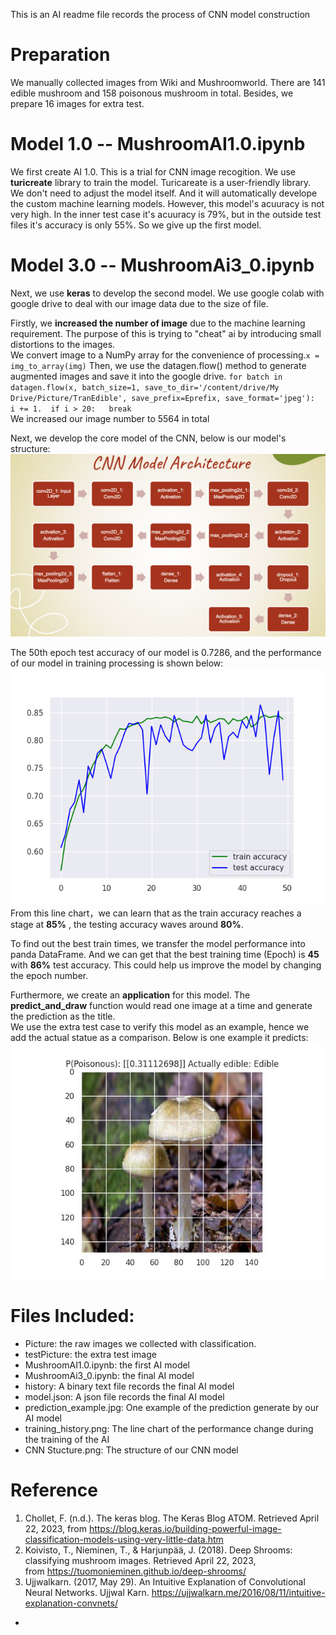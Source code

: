This is an AI readme file records the process of CNN model construction  
# Preparation
We manually collected images from Wiki and Mushroomworld. There are 141 edible mushroom and 158 poisonous mushroom in total. Besides, we prepare 16 images for extra test. 
# Model 1.0 -- MushroomAI1.0.ipynb
We first create AI 1.0. This is a trial for CNN image recogition. We use **turicreate** library to train the model. Turicareate is a user-friendly library. We don't need to adjust the model itself. And it will automatically develope the custom machine learning models. However, this model's acuuracy is not very high. In the inner test case it's acuuracy is 79%, but in the outside test files it's accuracy is only 55%. So we give up the first model.  

# Model 3.0 -- MushroomAi3_0.ipynb
Next, we use **keras** to develop the second model. We use google colab with google drive to deal with our image data due to the size of file.  

Firstly, we **increased the number of image** due to the machine learning requirement. The purpose of this is trying to "cheat" ai by introducing small distortions to the images.  
We convert image to a NumPy array for the convenience of processing.`x = img_to_array(img)`
Then, we use the datagen.flow() method to generate augmented images and save it into the google drive. `for batch in datagen.flow(x, batch_size=1, save_to_dir='/content/drive/My Drive/Picture/TranEdible', save_prefix=Eprefix, save_format='jpeg'):  
            i += 1. 
            if i > 20:  
                break`   
We increased our image number to 5564 in total  

Next, we develop the core model of the CNN, below is our model's structure:
![/Ai/CNN Stucture.png](https://github.com/a-wild-chocolate/SC1015_miniProject/blob/main/Ai/CNN%20Stucture.png)

The 50th epoch test accuracy of our model is 0.7286, and the performance of our model in training processing is shown below:  
![Training Processing](https://github.com/a-wild-chocolate/SC1015_miniProject/blob/main/Ai/training_history.png)  
From this line chart，we can learn that as the train accuracy reaches a stage at **85%** , the testing accuracy waves around **80%**.   

To find out the best train times, we transfer the model performance into panda DataFrame. And we can get that the best training time (Epoch) is **45** with **86%** test accuracy.
This could help us improve the model by changing the epoch number.  

Furthermore, we create an **application** for this model.
The **predict_and_draw** function would read one image at a time and generate the prediction as the title.  
We use the extra test case to verify this model as an example, hence we add the actual statue as a comparison. Below is one example it predicts:  
![Example of prediction](https://github.com/a-wild-chocolate/SC1015_miniProject/blob/main/Ai/prediction_example.jpg)

# Files Included:
 - Picture: the raw images we collected with classification.
 - testPicture: the extra test image
 - MushroomAI1.0.ipynb: the first AI model
 - MushroomAi3_0.ipynb: the final AI model
 - history: A binary text file records the final AI model
 - model.json: A json file records the final AI model
 - prediction_example.jpg: One example of the prediction generate by our AI model
 - training_history.png: The line chart of the performance change during the training of the AI
 - CNN Stucture.png: The structure of our CNN model  

# Reference
1. Chollet, F. (n.d.). The keras blog. The Keras Blog ATOM. Retrieved April 22, 2023, from https://blog.keras.io/building-powerful-image-classification-models-using-very-little-data.htm
2. Koivisto, T., Nieminen, T., & Harjunpää, J. (2018). Deep Shrooms: classifying mushroom images. Retrieved April 22, 2023, from https://tuomonieminen.github.io/deep-shrooms/
3. Ujjwalkarn. (2017, May 29). An Intuitive Explanation of Convolutional Neural Networks. Ujjwal Karn. https://ujjwalkarn.me/2016/08/11/intuitive-explanation-convnets/ 


 
 
 -  
